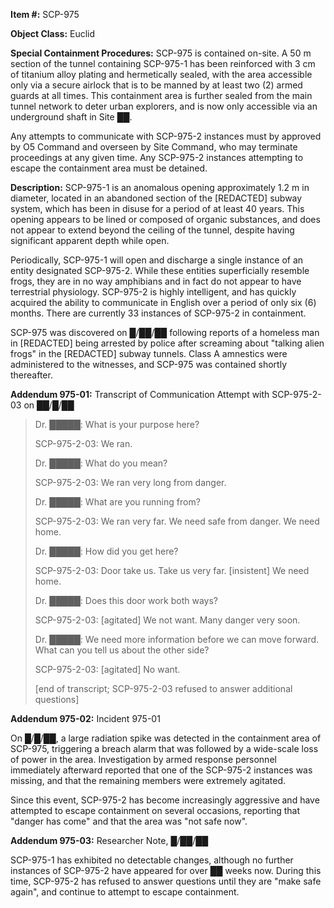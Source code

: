 **Item #:** SCP-975

**Object Class:** Euclid

**Special Containment Procedures:** SCP-975 is contained on-site. A 50 m section of the tunnel containing SCP-975-1 has been reinforced with 3 cm of titanium alloy plating and hermetically sealed, with the area accessible only via a secure airlock that is to be manned by at least two (2) armed guards at all times. This containment area is further sealed from the main tunnel network to deter urban explorers, and is now only accessible via an underground shaft in Site ██.

Any attempts to communicate with SCP-975-2 instances must by approved by O5 Command and overseen by Site Command, who may terminate proceedings at any given time. Any SCP-975-2 instances attempting to escape the containment area must be detained.

**Description:** SCP-975-1 is an anomalous opening approximately 1.2 m in diameter, located in an abandoned section of the \[REDACTED\] subway system, which has been in disuse for a period of at least 40 years. This opening appears to be lined or composed of organic substances, and does not appear to extend beyond the ceiling of the tunnel, despite having significant apparent depth while open.

Periodically, SCP-975-1 will open and discharge a single instance of an entity designated SCP-975-2. While these entities superficially resemble frogs, they are in no way amphibians and in fact do not appear to have terrestrial physiology. SCP-975-2 is highly intelligent, and has quickly acquired the ability to communicate in English over a period of only six (6) months. There are currently 33 instances of SCP-975-2 in containment.

SCP-975 was discovered on █/██/██ following reports of a homeless man in \[REDACTED\] being arrested by police after screaming about "talking alien frogs" in the \[REDACTED\] subway tunnels. Class A amnestics were administered to the witnesses, and SCP-975 was contained shortly thereafter.

**Addendum 975-01:** Transcript of Communication Attempt with SCP-975-2-03 on ██/█/██

> Dr. █████: What is your purpose here?
> 
> SCP-975-2-03: We ran.
> 
> Dr. █████: What do you mean?
> 
> SCP-975-2-03: We ran very long from danger.
> 
> Dr. █████: What are you running from?
> 
> SCP-975-2-03: We ran very far. We need safe from danger. We need home.
> 
> Dr. █████: How did you get here?
> 
> SCP-975-2-03: Door take us. Take us very far. \[insistent\] We need home.
> 
> Dr. █████: Does this door work both ways?
> 
> SCP-975-2-03: \[agitated\] We not want. Many danger very soon.
> 
> Dr. █████: We need more information before we can move forward. What can you tell us about the other side?
> 
> SCP-975-2-03: \[agitated\] No want.
> 
> \[end of transcript; SCP-975-2-03 refused to answer additional questions\]

**Addendum 975-02:** Incident 975-01

On █/█/██, a large radiation spike was detected in the containment area of SCP-975, triggering a breach alarm that was followed by a wide-scale loss of power in the area. Investigation by armed response personnel immediately afterward reported that one of the SCP-975-2 instances was missing, and that the remaining members were extremely agitated.

Since this event, SCP-975-2 has become increasingly aggressive and have attempted to escape containment on several occasions, reporting that "danger has come" and that the area was "not safe now".

**Addendum 975-03:** Researcher Note, █/██/██

SCP-975-1 has exhibited no detectable changes, although no further instances of SCP-975-2 have appeared for over ██ weeks now. During this time, SCP-975-2 has refused to answer questions until they are "make safe again", and continue to attempt to escape containment.